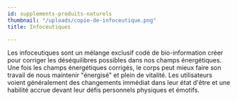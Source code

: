 ```yaml
---
id: supplements-produits-naturels
thumbnail: "/uploads/copie-de-infoceutique.png"
title: Infoceutiques

---
```

Les infoceutiques sont un mélange exclusif codé de bio-information créer pour corriger les déséquilibres possibles dans nos champs énergétiques. Une fois les champs énergétiques corrigés, le corps peut mieux faire son travail de nous maintenir "énergisé" et plein de vitalité. Les utilisateurs voient généralement des changements immédiat dans leur état d'être et une habilité accrue devant leur défis personnels physiques et émotifs.
